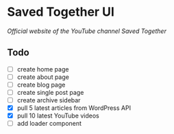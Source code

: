 # Saved Together UI

*Official website of the YouTube channel Saved Together*

## Todo

- [ ] create home page
- [ ] create about page
- [ ] create blog page
- [ ] create single post page
- [ ] create archive sidebar
- [x] pull 5 latest articles from WordPress API
- [x] pull 10 latest YouTube videos
- [ ] add loader component

